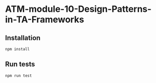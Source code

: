 # ATM-module-10-Design-Patterns-in-TA-Frameworks
## Installation
`npm install`
## Run tests
`npm run test`